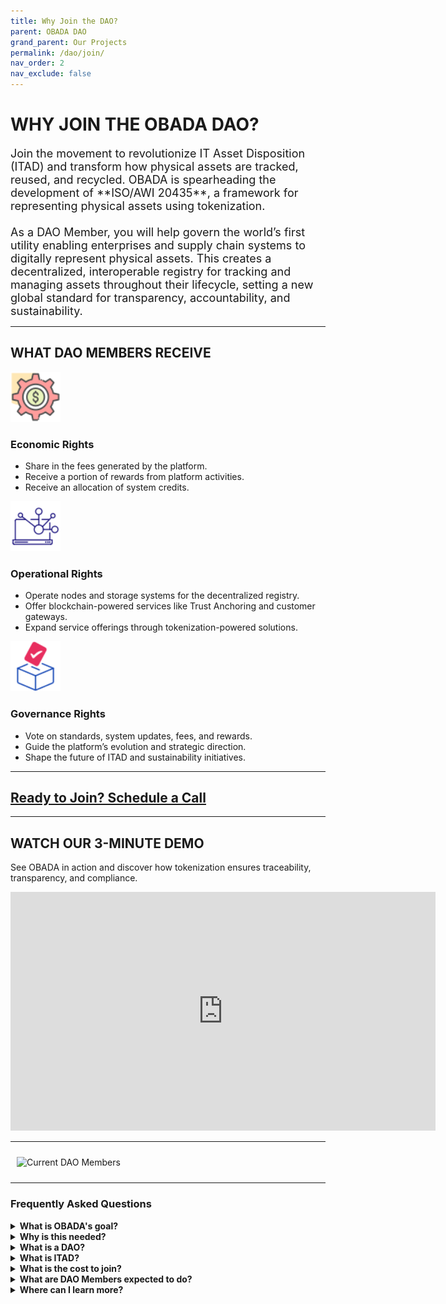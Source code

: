 ```yaml
---
title: Why Join the DAO?
parent: OBADA DAO
grand_parent: Our Projects
permalink: /dao/join/
nav_order: 2
nav_exclude: false
---
```


# WHY JOIN THE OBADA DAO?

<div style="font-size:18px;">
Join the movement to revolutionize IT Asset Disposition (ITAD) and transform how physical assets are tracked, reused, and recycled. OBADA is spearheading the development of **ISO/AWI 20435**, a framework for representing physical assets using tokenization.  
<br/><br/>
As a DAO Member, you will help govern the world’s first utility enabling enterprises and supply chain systems to digitally represent physical assets. This creates a decentralized, interoperable registry for tracking and managing assets throughout their lifecycle, setting a new global standard for transparency, accountability, and sustainability. 
</div>

---

## WHAT DAO MEMBERS RECEIVE

<div class="blocks-3">

<div class="block">
<img src="/assets/images/economic.png" class="block__image" alt="" width="80" height="80">
<h3>Economic Rights</h3>
<ul>
<li>Share in the fees generated by the platform.</li>
<li>Receive a portion of rewards from platform activities.</li>
<li>Receive an allocation of system credits.</li>
</ul>
</div>

<div class="block">
<img src="/assets/images/operational.png" class="block__image" alt="" width="80" height="80">
<h3>Operational Rights</h3>
<ul>
<li>Operate nodes and storage systems for the decentralized registry.</li>
<li>Offer blockchain-powered services like Trust Anchoring and customer gateways.</li>
<li>Expand service offerings through tokenization-powered solutions.</li>
</ul>
</div>

<div class="block">
<img src="/assets/images/governance.png" class="block__image" alt="" width="80" height="80">
<h3>Governance Rights</h3>
<ul>
<li>Vote on standards, system updates, fees, and rewards.</li>
<li>Guide the platform’s evolution and strategic direction.</li>
<li>Shape the future of ITAD and sustainability initiatives.</li>
</ul>
</div>

</div>

---

## [Ready to Join? Schedule a Call](https://calendar.app.google/81DC9HAdBcm6CCtS8)

---

## WATCH OUR 3-MINUTE DEMO  
See OBADA in action and discover how tokenization ensures traceability, transparency, and compliance.  

<div style="align-content:center;">
<iframe width="680" height="382" src="https://www.youtube.com/embed/NHYf5NHNor4" title="OBADA Demo Video" frameborder="0" allow="accelerometer; autoplay; clipboard-write; encrypted-media; gyroscope; picture-in-picture; web-share" allowfullscreen></iframe>
</div>

---

<img style="padding:10px;" src="../member-logos/dao-mem-logos-apr-2024.png" alt="Current DAO Members">

---

### Frequently Asked Questions  

<details>
  <summary><strong>What is OBADA's goal?</strong></summary>
  <div>
    OBADA is creating a blockchain-powered registry to securely track physical assets through their lifecycle using tokenization. This system facilitates reuse, recycling, and responsible end-of-life management of IT equipment.
  </div>
</details>

<details>
  <summary><strong>Why is this needed?</strong></summary>
  <div>
    OBADA addresses key challenges in ITAD, including:  
    - Siloed and incomplete information on electronic devices.  
    - Low recycling rates and improper disposal of electronics.  
    - Fraud and chain-of-custody issues.  
    - Environmental harm caused by e-waste.  
    By creating a decentralized, transparent system, OBADA ensures accountability and sustainability in electronics management.
  </div>
</details>

<details>
  <summary><strong>What is a DAO?</strong></summary>
  <div>
    A Decentralized Autonomous Organization (DAO) is a governance model where members collaboratively make decisions without a central authority. OBADA’s DAO members govern the registry, vote on platform changes, and set system policies.
  </div>
</details>

<details>
  <summary><strong>What is ITAD?</strong></summary>
  <div>
    IT Asset Disposition (ITAD) refers to the responsible reuse, recycling, repurposing, repair, or disposal of IT equipment, ensuring compliance and environmental sustainability.
  </div>
</details>

<details>
  <summary><strong>What is the cost to join?</strong></summary>
  <div>
    DAO membership seats are currently priced at a one-time fee of $6,500, plus a $15 bank charge. Prices and included benefits may adjust after every 10 seats are filled.
  </div>
</details>

<details>
  <summary><strong>What are DAO Members expected to do?</strong></summary>
  <div>
    DAO members are responsible for voting on network changes and ensuring their assigned blockchain node operates. Members also play a key role in advocating for and driving adoption of the system.
  </div>
</details>

<details>
  <summary><strong>Where can I learn more?</strong></summary>
  <div>
    Please <a href="mailto:adam@obada.io">contact Adam Cirrone</a> to schedule a call and discuss your questions.
  </div>
</details>
